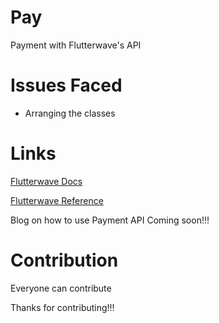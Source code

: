 # Pay
Payment with Flutterwave's API


# Issues Faced

* Arranging the classes

# Links

[Flutterwave Docs](https://developer.flutterwave.com/docs/transfers)


[Flutterwave Reference](https://developer.flutterwave.com/reference#create-a-transfer)

Blog on how to use Payment API Coming soon!!!

# Contribution

Everyone can contribute

Thanks for contributing!!!
